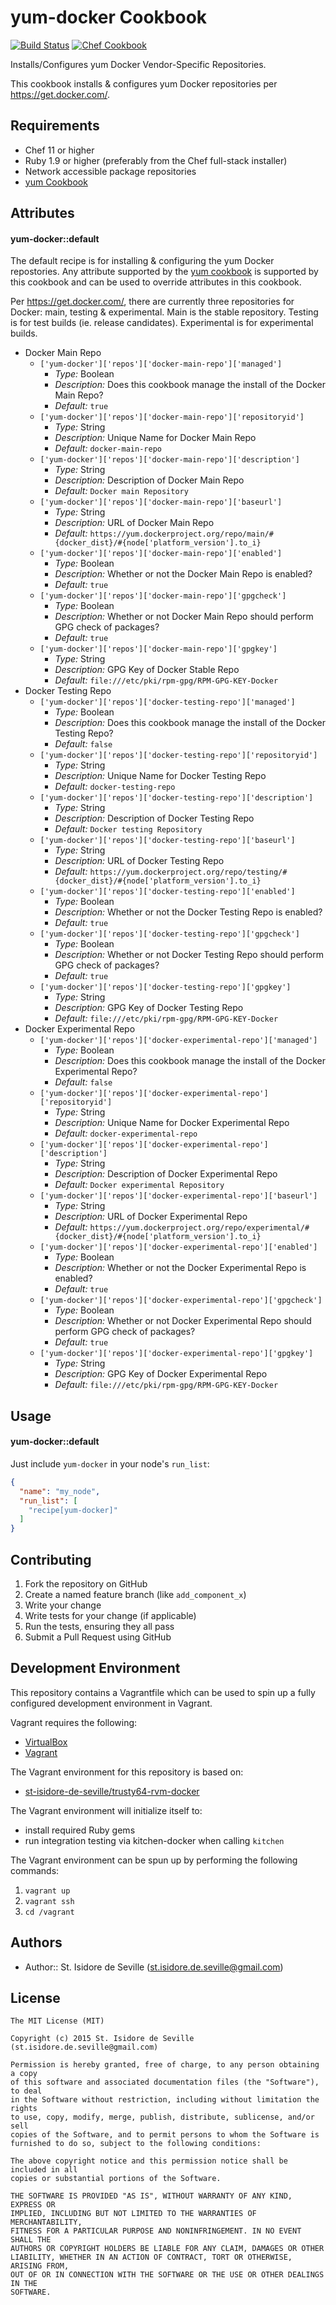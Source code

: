 yum-docker Cookbook
====================
[![Build Status](https://travis-ci.org/st-isidore-de-seville/cookbook-yum-docker.svg?branch=master)](https://travis-ci.org/st-isidore-de-seville/cookbook-yum-docker)
[![Chef Cookbook](https://img.shields.io/cookbook/v/yum-docker.svg)](https://supermarket.chef.io/cookbooks/yum-docker)

Installs/Configures yum Docker Vendor-Specific Repositories.

This cookbook installs & configures yum Docker repositories per
https://get.docker.com/.

Requirements
------------
- Chef 11 or higher
- Ruby 1.9 or higher (preferably from the Chef full-stack installer)
- Network accessible package repositories
- [yum Cookbook](https://supermarket.chef.io/cookbooks/yum)

Attributes
----------
#### yum-docker::default
The default recipe is for installing & configuring the yum Docker repostories.
Any attribute supported by the [yum cookbook](https://github.com/chef-cookbooks/yum#parameters)
is supported by this cookbook and can be used to override attributes in this
cookbook.

Per https://get.docker.com/, there are currently three repositories for Docker:
main, testing & experimental.  Main is the stable repository.  Testing is for
test builds (ie. release candidates).  Experimental is for experimental builds.

- Docker Main Repo
  - `['yum-docker']['repos']['docker-main-repo']['managed']`
    - _Type:_ Boolean
    - _Description:_ Does this cookbook manage the install of the Docker Main
      Repo?
    - _Default:_ `true`
  - `['yum-docker']['repos']['docker-main-repo']['repositoryid']`
    - _Type:_ String
    - _Description:_ Unique Name for Docker Main Repo
    - _Default:_ `docker-main-repo`
  - `['yum-docker']['repos']['docker-main-repo']['description']`
    - _Type:_ String
    - _Description:_ Description of Docker Main Repo
    - _Default:_ `Docker main Repository`
  - `['yum-docker']['repos']['docker-main-repo']['baseurl']`
    - _Type:_ String
    - _Description:_ URL of Docker Main Repo
    - _Default:_ `https://yum.dockerproject.org/repo/main/#{docker_dist}/#{node['platform_version'].to_i}`
  - `['yum-docker']['repos']['docker-main-repo']['enabled']`
    - _Type:_ Boolean
    - _Description:_ Whether or not the Docker Main Repo is enabled?
    - _Default:_ `true`
  - `['yum-docker']['repos']['docker-main-repo']['gpgcheck']`
    - _Type:_ Boolean
    - _Description:_ Whether or not Docker Main Repo should perform GPG check
      of packages?
    - _Default:_ `true`
  - `['yum-docker']['repos']['docker-main-repo']['gpgkey']`
    - _Type:_ String
    - _Description:_ GPG Key of Docker Stable Repo
    - _Default:_ `file:///etc/pki/rpm-gpg/RPM-GPG-KEY-Docker`
- Docker Testing Repo
  - `['yum-docker']['repos']['docker-testing-repo']['managed']`
    - _Type:_ Boolean
    - _Description:_ Does this cookbook manage the install of the Docker Testing
      Repo?
    - _Default:_ `false`
  - `['yum-docker']['repos']['docker-testing-repo']['repositoryid']`
    - _Type:_ String
    - _Description:_ Unique Name for Docker Testing Repo
    - _Default:_ `docker-testing-repo`
  - `['yum-docker']['repos']['docker-testing-repo']['description']`
    - _Type:_ String
    - _Description:_ Description of Docker Testing Repo
    - _Default:_ `Docker testing Repository`
  - `['yum-docker']['repos']['docker-testing-repo']['baseurl']`
    - _Type:_ String
    - _Description:_ URL of Docker Testing Repo
    - _Default:_ `https://yum.dockerproject.org/repo/testing/#{docker_dist}/#{node['platform_version'].to_i}`
  - `['yum-docker']['repos']['docker-testing-repo']['enabled']`
    - _Type:_ Boolean
    - _Description:_ Whether or not the Docker Testing Repo is enabled?
    - _Default:_ `true`
  - `['yum-docker']['repos']['docker-testing-repo']['gpgcheck']`
    - _Type:_ Boolean
    - _Description:_ Whether or not Docker Testing Repo should perform GPG check
      of packages?
    - _Default:_ `true`
  - `['yum-docker']['repos']['docker-testing-repo']['gpgkey']`
    - _Type:_ String
    - _Description:_ GPG Key of Docker Testing Repo
    - _Default:_ `file:///etc/pki/rpm-gpg/RPM-GPG-KEY-Docker`
- Docker Experimental Repo
  - `['yum-docker']['repos']['docker-experimental-repo']['managed']`
    - _Type:_ Boolean
    - _Description:_ Does this cookbook manage the install of the Docker
      Experimental Repo?
    - _Default:_ `false`
  - `['yum-docker']['repos']['docker-experimental-repo']['repositoryid']`
    - _Type:_ String
    - _Description:_ Unique Name for Docker Experimental Repo
    - _Default:_ `docker-experimental-repo`
  - `['yum-docker']['repos']['docker-experimental-repo']['description']`
    - _Type:_ String
    - _Description:_ Description of Docker Experimental Repo
    - _Default:_ `Docker experimental Repository`
  - `['yum-docker']['repos']['docker-experimental-repo']['baseurl']`
    - _Type:_ String
    - _Description:_ URL of Docker Experimental Repo
    - _Default:_ `https://yum.dockerproject.org/repo/experimental/#{docker_dist}/#{node['platform_version'].to_i}`
  - `['yum-docker']['repos']['docker-experimental-repo']['enabled']`
    - _Type:_ Boolean
    - _Description:_ Whether or not the Docker Experimental Repo is enabled?
    - _Default:_ `true`
  - `['yum-docker']['repos']['docker-experimental-repo']['gpgcheck']`
    - _Type:_ Boolean
    - _Description:_ Whether or not Docker Experimental Repo should perform GPG
      check of packages?
    - _Default:_ `true`
  - `['yum-docker']['repos']['docker-experimental-repo']['gpgkey']`
    - _Type:_ String
    - _Description:_ GPG Key of Docker Experimental Repo
    - _Default:_ `file:///etc/pki/rpm-gpg/RPM-GPG-KEY-Docker`

Usage
-----
#### yum-docker::default
Just include `yum-docker` in your node's `run_list`:

```json
{
  "name": "my_node",
  "run_list": [
    "recipe[yum-docker]"
  ]
}
```

Contributing
------------
1. Fork the repository on GitHub
2. Create a named feature branch (like `add_component_x`)
3. Write your change
4. Write tests for your change (if applicable)
5. Run the tests, ensuring they all pass
6. Submit a Pull Request using GitHub

Development Environment
-------------------
This repository contains a Vagrantfile which can be used to spin up a
fully configured development environment in Vagrant.  

Vagrant requires the following:
- [VirtualBox](https://www.virtualbox.org/)
- [Vagrant](https://www.vagrantup.com/)

The Vagrant environment for this repository is based on:
- [st-isidore-de-seville/trusty64-rvm-docker](https://atlas.hashicorp.com/st-isidore-de-seville/boxes/trusty64-rvm-docker)

The Vagrant environment will initialize itself to:
- install required Ruby gems
- run integration testing via kitchen-docker when calling `kitchen`

The Vagrant environment can be spun up by performing the following commands:

1. `vagrant up`
2. `vagrant ssh`
3. `cd /vagrant`

Authors
-------------------
- Author:: St. Isidore de Seville (st.isidore.de.seville@gmail.com)

License
-------------------
```text
The MIT License (MIT)

Copyright (c) 2015 St. Isidore de Seville (st.isidore.de.seville@gmail.com)

Permission is hereby granted, free of charge, to any person obtaining a copy
of this software and associated documentation files (the "Software"), to deal
in the Software without restriction, including without limitation the rights
to use, copy, modify, merge, publish, distribute, sublicense, and/or sell
copies of the Software, and to permit persons to whom the Software is
furnished to do so, subject to the following conditions:

The above copyright notice and this permission notice shall be included in all
copies or substantial portions of the Software.

THE SOFTWARE IS PROVIDED "AS IS", WITHOUT WARRANTY OF ANY KIND, EXPRESS OR
IMPLIED, INCLUDING BUT NOT LIMITED TO THE WARRANTIES OF MERCHANTABILITY,
FITNESS FOR A PARTICULAR PURPOSE AND NONINFRINGEMENT. IN NO EVENT SHALL THE
AUTHORS OR COPYRIGHT HOLDERS BE LIABLE FOR ANY CLAIM, DAMAGES OR OTHER
LIABILITY, WHETHER IN AN ACTION OF CONTRACT, TORT OR OTHERWISE, ARISING FROM,
OUT OF OR IN CONNECTION WITH THE SOFTWARE OR THE USE OR OTHER DEALINGS IN THE
SOFTWARE.
```
